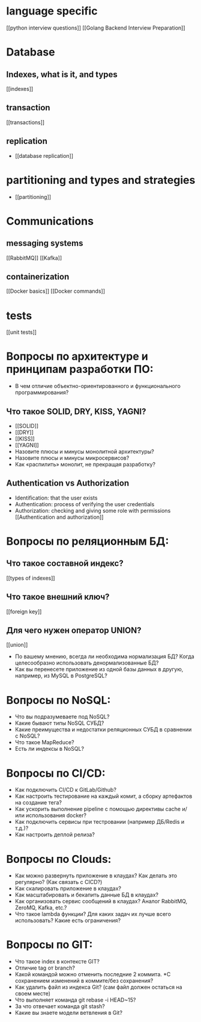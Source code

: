# language specific
[[python interview questions]]
[[Golang Backend Interview Preparation]]

# Database
## Indexes, what is it, and types
[[indexes]]

## transaction
[[transactions]]

## replication
- [[database replication]]

# partitioning and types and strategies
- [[partitioning]]


# Communications
## messaging systems
[[RabbitMQ]]
[[Kafka]]


## containerization
[[Docker basics]]
[[Docker commands]]


# tests
[[unit tests]]

# Вопросы по архитектуре и принципам разработки ПО:

- В чем отличие объектно-ориентированного и функционального программирования?
## Что такое SOLID, DRY, KISS, YAGNI?
- [[SOLID]]
- [[DRY]]
- [[KISS]]
- [[YAGNI]]
- Назовите плюсы и минусы монолитной архитектуры?
- Назовите плюсы и минусы микросервисов?
- Как «распилить» монолит, не прекращая разработку? 
## Authentication vs Authorization
- Identification: that the user exists
- Authentication: process of verifying the user credentials
- Authorization: checking and giving some role with permissions
[[Authentication and authorization]]

# Вопросы по реляционным БД:

## Что такое составной индекс?
[[types of indexes]]

## Что такое внешний ключ?
[[foreign key]]
## Для чего нужен оператор UNION?
[[union]]
- По вашему мнению, всегда ли необходима нормализация БД? Когда целесообразно использовать денормализованные БД?
- Как вы перенесете приложение из одной базы данных в другую, например, из MySQL в PostgreSQL? 

# Вопросы по NoSQL:

- Что вы подразумеваете под NoSQL?
- Какие бывают типы NoSQL СУБД?
- Какие преимущества и недостатки реляционных СУБД в сравнении с NoSQL?
- Что такое MapReduce?
- Есть ли индексы в NoSQL?

# Вопросы по CI/CD:

- Как подключить CI/CD к GitLab/Github?
- Как настроить тестирование на каждый комит, а сборку артефактов на создание тега?
- Как ускорить выполнение pipeline с помощью директивы cache и/или использования docker?
- Как подключить сервисы при тестровании (например ДБ/Redis и т.д.)?
- Как настроить деплой релиза?

# Вопросы по Clouds:

- Как можно развернуть приложение в клаудах? Как делать это регулярно? (Как связать с CICD?)
- Как скалировать приложение в клаудах?
- Как масштабировать и бекапить данные БД в клаудах?
- Как организовать сервис сообщений в клаудах? Аналог RabbitMQ, ZeroMQ, Kafka, etc.?
- Что такое lambda функции? Для каких задач их лучше всего использовать? Какие есть ограничения?

# Вопросы по GIT:

- Что такое index в контексте GIT?
- Отличие tag от branch?
- Какой командой можно отменить последние 2 коммита. *С сохранением изменений в коммите/без сохранения?
- Как удалить файл из индекса Git? (сам файл должен остаться на своем месте)
- Что выполняет команда git rebase -i HEAD~15?
- За что отвечает команда git stash?
- Какие вы знаете модели ветвления в Git?